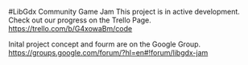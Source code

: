 #LibGdx Community Game Jam
This project is in active development.
Check out our progress on the Trello Page.
https://trello.com/b/G4xowaBm/code

Inital project concept and fourm are on the Google Group.
https://groups.google.com/forum/?hl=en#!forum/libgdx-jam
